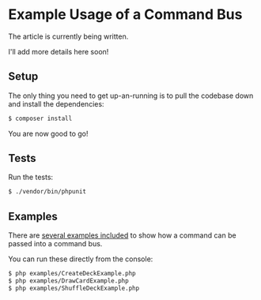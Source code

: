 # Example Usage of a Command Bus

The article is currently being written.

I'll add more details here soon!

## Setup

The only thing you need to get up-an-running is to pull the codebase down and install the dependencies:

```bash
$ composer install
```

You are now good to go!

## Tests

Run the tests:

```bash
$ ./vendor/bin/phpunit
```

## Examples

There are [several examples included](https://github.com/acairns/sitepoint-command-bus/tree/master/examples) to show how
a command can be passed into a command bus.

You can run these directly from the console:

```bash
$ php examples/CreateDeckExample.php
$ php examples/DrawCardExample.php
$ php examples/ShuffleDeckExample.php
```
